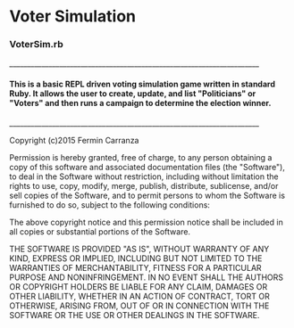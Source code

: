 <h1>Voter Simulation</h1>          <h3>VoterSim.rb</h3>
______________________________________________________________________
<h4>This is a basic REPL driven voting simulation game written in standard Ruby. It allows the user to create, update, and list "Politicians" or "Voters" and then runs a campaign to determine the election winner. </h4>
______________________________________________________________________



Copyright (c)2015  Fermin Carranza

Permission is hereby granted, free of charge, to any person obtaining a copy of this software and associated documentation files (the "Software"), to deal in the Software without restriction, including without limitation the rights to use, copy, modify, merge, publish, distribute, sublicense, and/or sell copies of the Software, and to permit persons to whom the Software is furnished to do so, subject to the following conditions:

The above copyright notice and this permission notice shall be included in all copies or substantial portions of the Software.

THE SOFTWARE IS PROVIDED "AS IS", WITHOUT WARRANTY OF ANY KIND, EXPRESS OR IMPLIED, INCLUDING BUT NOT LIMITED TO THE WARRANTIES OF MERCHANTABILITY, FITNESS FOR A PARTICULAR PURPOSE AND NONINFRINGEMENT. IN NO EVENT SHALL THE AUTHORS OR COPYRIGHT HOLDERS BE LIABLE FOR ANY CLAIM, DAMAGES OR OTHER LIABILITY, WHETHER IN AN ACTION OF CONTRACT, TORT OR OTHERWISE, ARISING FROM, OUT OF OR IN CONNECTION WITH THE SOFTWARE OR THE USE OR OTHER DEALINGS IN THE SOFTWARE.
